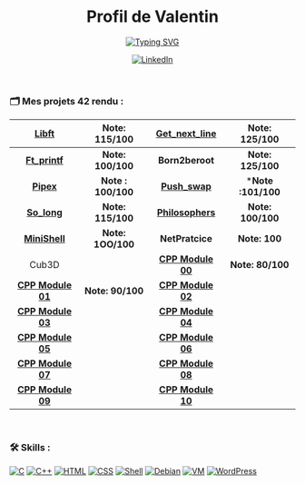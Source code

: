 <h1 align="center">Profil de Valentin</h1>

<p align="center">
  <a href="https://git.io/typing-svg"><img src="https://readme-typing-svg.demolab.com?font=Fira+Code&weight=700&duration=5&pause=1700&color=74F724&center=true&width=435&lines=Étudiant+42+%F0%9F%A7%91%E2%80%8D%F0%9F%8E%93;Développeur Junior Full-Stack+%F0%9F%92%BB;Fan de Star Wars+%F0%9F%AA%90;Passionné de jeux vidéo+%F0%9F%8E%AE" alt="Typing SVG" /></a>
</p>

<p align="center">
  <a href="https://www.linkedin.com/in/loth-valentin-50378a231/">
    <img src="https://img.shields.io/badge/LinkedIn-0077B5?style=for-the-badge&logo=linkedin&logoColor=white" alt="LinkedIn">
  </a>
</p>

</br>
<h3>🗂 Mes projets 42 rendu :</h3>

| **[Libft](https://github.com/El-cmd/libft)** | **Note: 115/100** | **[Get_next_line](https://github.com/El-cmd/get_next_line)** | **Note: 125/100** |
| :------------: | :------------: | :------------: | :------------: |
| **[Ft_printf](https://github.com/El-cmd/ft_printf)** | **Note: 100/100** | **Born2beroot** | **Note: 125/100** |
| **[Pipex](https://github.com/El-cmd/Pipex)** | **Note : 100/100** | **[Push_swap](https://github.com/El-cmd/Push_Swap-2.0)** | ***Note :101/100** |
| **[So_long](https://github.com/El-cmd/So_long)** | **Note: 115/100** | **[Philosophers](https://github.com/El-cmd/Philosopher)** | **Note: 100/100** |
| **[MiniShell](https://github.com/El-cmd/My_MiniShell)** | **Note: 1OO/100** | **NetPratcice** | **Note: 100** |
| Cub3D | | **[CPP Module 00](https://github.com/El-cmd/PiscineCPP)** | **Note: 80/100** |
| **[CPP Module 01](https://github.com/El-cmd/PiscineCPP)** | **Note: 90/100** | **[CPP Module 02](https://github.com/El-cmd/PiscineCPP)** |
| **[CPP Module 03](https://github.com/El-cmd/PiscineCPP)** | | **[CPP Module 04](https://github.com/El-cmd/PiscineCPP)** |
| **[CPP Module 05](https://github.com/El-cmd/PiscineCPP)** | | **[CPP Module 06](https://github.com/El-cmd/PiscineCPP)** |
| **[CPP Module 07](https://github.com/El-cmd/PiscineCPP)** | | **[CPP Module 08](https://github.com/El-cmd/PiscineCPP)** |
| **[CPP Module 09](https://github.com/El-cmd/PiscineCPP)** | | **[CPP Module 10](https://github.com/El-cmd/PiscineCPP)** |
</br>


<h3>🛠 Skills :</h3>

[![C](https://img.shields.io/badge/C-00599C?style=for-the-badge&logo=c&logoColor=white)](https://fr.wikipedia.org/wiki/C_(langage))
[![C++](https://img.shields.io/badge/C++-00599C?style=for-the-badge&logo=c%2B%2B&logoColor=white)](https://fr.wikipedia.org/wiki/C%2B%2B)
[![HTML](https://img.shields.io/badge/HTML-239120?style=for-the-badge&logo=html5&logoColor=white)](https://developer.mozilla.org/fr/docs/Web/HTML)
[![CSS](https://img.shields.io/badge/CSS-239120?style=for-the-badge&logo=css3&logoColor=white)](https://developer.mozilla.org/fr/docs/Web/CSS)
[![Shell](https://img.shields.io/badge/Shell-5391FE?style=for-the-badge&logo=gnu-bash&logoColor=white)](https://fr.wikipedia.org/wiki/Bash_(interpr%C3%A9teur_de_commandes))
[![Debian](https://img.shields.io/badge/Debian-A80030?style=for-the-badge&logo=debian&logoColor=white)](https://www.debian.org/)
[![VM](https://img.shields.io/badge/Machines%20virtuelles-183A61?style=for-the-badge&logo=virtualbox&logoColor=white)](https://www.virtualbox.org/)
[![WordPress](https://img.shields.io/badge/WordPress-21759B?style=for-the-badge&logo=wordpress&logoColor=white)](https://fr.wordpress.org/)



